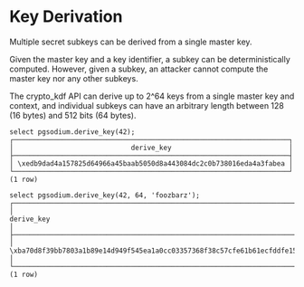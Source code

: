 # Key Derivation

Multiple secret subkeys can be derived from a single master key.

Given the master key and a key identifier, a subkey can be
deterministically computed. However, given a subkey, an attacker
cannot compute the master key nor any other subkeys.

The crypto_kdf API can derive up to 2^64 keys from a single master key
and context, and individual subkeys can have an arbitrary length
between 128 (16 bytes) and 512 bits (64 bytes).
``` postgres-console
select pgsodium.derive_key(42);
┌────────────────────────────────────────────────────────────────────┐
│                             derive_key                             │
├────────────────────────────────────────────────────────────────────┤
│ \xedb9dad4a157825d64966a45baab5050d8a443084dc2c0b738016eda4a3fabea │
└────────────────────────────────────────────────────────────────────┘
(1 row)

select pgsodium.derive_key(42, 64, 'foozbarz');
┌────────────────────────────────────────────────────────────────────────────────────────────────────────────────────────────────────┐
│                                                             derive_key                                                             │
├────────────────────────────────────────────────────────────────────────────────────────────────────────────────────────────────────┤
│ \xba70d8f39bb7803a1b89e14d949f545ea1a0cc03357368f38c57cfe61b61ecfddfe15957bffb9ded0c85cf0b0a0714f69413cb297c59cb4e4e9d0a55e9032aa0 │
└────────────────────────────────────────────────────────────────────────────────────────────────────────────────────────────────────┘
(1 row)

```